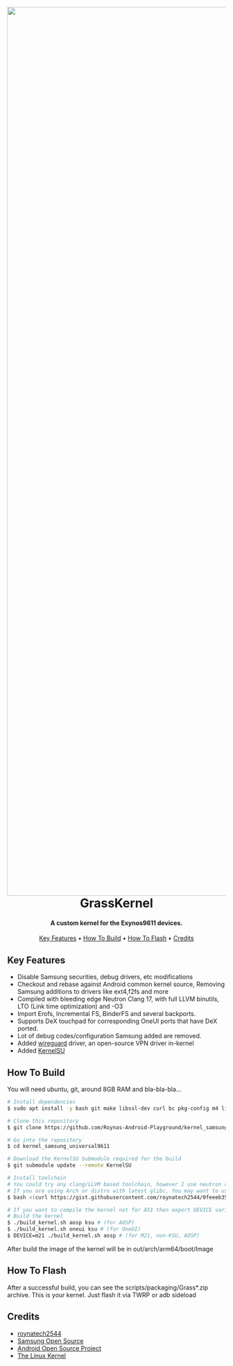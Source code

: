 
<h1 align="center">
  <br>
  <img src="https://i.ibb.co/LYYJzJC/logo.jpg" alt="Markdownify" width="2048">
  <br>
  GrassKernel
  <br>
</h1>

<h4 align="center">A custom kernel for the Exynos9611 devices.</h4>

<p align="center">
  <a href="#key-features">Key Features</a> •
  <a href="#how-to-build">How To Build</a> •
  <a href="#how-to-flash">How To Flash</a> •
  <a href="#credits">Credits</a>
</p>

## Key Features

* Disable Samsung securities, debug drivers, etc modifications
* Checkout and rebase against Android common kernel source, Removing Samsung additions to drivers like ext4,f2fs and more
* Compiled with bleeding edge Neutron Clang 17, with full LLVM binutils, LTO (Link time optimization) and -O3  
* Import Erofs, Incremental FS, BinderFS and several backports.
* Supports DeX touchpad for corresponding OneUI ports that have DeX ported.
* Lot of debug codes/configuration Samsung added are removed.
* Added [wireguard](https://www.wireguard.com/) driver, an open-source VPN driver in-kernel
* Added [KernelSU](https://kernelsu.org/)

## How To Build

You will need ubuntu, git, around 8GB RAM and bla-bla-bla...

```bash
# Install dependencies
$ sudo apt install -y bash git make libssl-dev curl bc pkg-config m4 libtool automake autoconf

# Clone this repository
$ git clone https://github.com/Roynas-Android-Playground/kernel_samsung_universal9611

# Go into the repository
$ cd kernel_samsung_universal9611

# Download the KernelSU Submodule required for the build
$ git submodule update --remote KernelSU

# Install toolchain
# You could try any clang/LLVM based toolchain, however I use neutron clang
# If you are using Arch or distro with latest glibc, You may want to use antman instead.
$ bash <(curl https://gist.githubusercontent.com/roynatech2544/0feeeb35a6d1782b186990ff2a0b3657/raw/b170134a94dac3594df506716bc7b802add2724b/setup.sh)

# If you want to compile the kernel not for A51 then export DEVICE variable to m21, m31, m31s, f41
# Build the kernel
$ ./build_kernel.sh aosp ksu # (for AOSP)
$ ./build_kernel.sh oneui ksu # (for OneUI)
$ DEVICE=m21 ./build_kernel.sh aosp # (for M21, non-KSU, AOSP)
```

After build the image of the kernel will be in out/arch/arm64/boot/Image

## How To Flash

After a successful build, you can see the scripts/packaging/Grass*.zip archive.
This is your kernel. Just flash it via TWRP or adb sideload

## Credits

- [roynatech2544](https://github.com/roynatech2544)
- [Samsung Open Source](https://opensource.samsung.com/)
- [Android Open Source Project](https://source.android.com/)
- [The Linux Kernel](https://www.kernel.org/)


